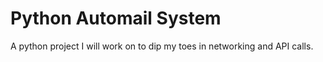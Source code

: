 # Python Automail System
A python project I will work on to dip my toes in networking and API calls. 
